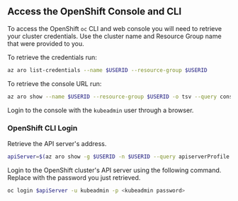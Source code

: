 ## Access the OpenShift Console and CLI

To access the OpenShift `oc` CLI and web console you will need to retrieve your cluster credentials. Use the cluster name and Resource Group name that were provided to you.

To retrieve the credentials run:

```bash
az aro list-credentials --name $USERID --resource-group $USERID
```

To retrieve the console URL run:

```bash
az aro show --name $USERID --resource-group $USERID -o tsv --query consoleProfile
```

Login to the console with the `kubeadmin` user through a browser.

### OpenShift CLI Login

Retrieve the API server's address.

```bash
apiServer=$(az aro show -g $USERID -n $USERID --query apiserverProfile.url -o tsv)
```

Login to the OpenShift cluster's API server using the following command. Replace <kubeadmin password> with the password you just retrieved.

```bash
oc login $apiServer -u kubeadmin -p <kubeadmin password>
```

